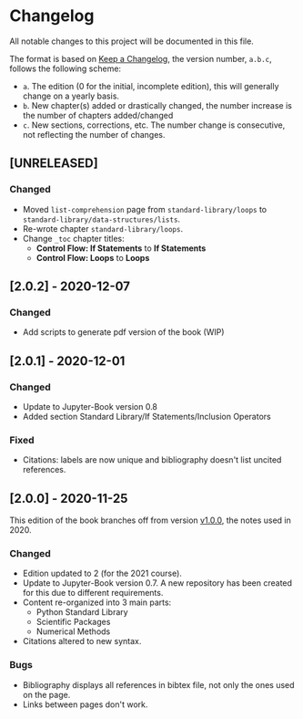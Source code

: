 # Changelog
All notable changes to this project will be documented in this file.

The format is based on [Keep a Changelog](https://keepachangelog.com/en/1.0.0/),
the version number, `a.b.c`, follows the following scheme:

- `a`. The edition (0 for the initial, incomplete edition), this will generally change on a yearly basis.
- `b`. New chapter(s) added or drastically changed, the number increase is the number of chapters added/changed
- `c`. New sections, corrections, etc. The number change is consecutive, not reflecting the number of changes.

## [UNRELEASED]

### Changed

- Moved `list-comprehension` page from `standard-library/loops` to `standard-library/data-structures/lists`.
- Re-wrote chapter `standard-library/loops`.
- Change `_toc` chapter titles:
  - **Control Flow: If Statements** to **If Statements**
  - **Control Flow: Loops** to **Loops**

## [2.0.2] - 2020-12-07

### Changed

- Add scripts to generate pdf version of the book (WIP)

## [2.0.1] - 2020-12-01

### Changed

- Update to Jupyter-Book version 0.8
- Added section Standard Library/If Statements/Inclusion Operators

### Fixed

- Citations: labels are now unique and bibliography doesn't list uncited references.

## [2.0.0] - 2020-11-25

This edition of the book branches off from version [v1.0.0](https://github.com/maystey/uct_nassp_cm/releases/tag/v1.0.0), the notes used in 2020.

### Changed

- Edition updated to 2 (for the 2021 course).
- Update to Jupyter-Book version 0.7. A new repository has been created for this due to different requirements.
- Content re-organized into 3 main parts:
  - Python Standard Library
  - Scientific Packages
  - Numerical Methods
- Citations altered to new syntax.

### Bugs

- Bibliography displays all references in bibtex file, not only the ones used on the page.
- Links between pages don't work.
